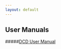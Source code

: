 ```yaml
---
layout: default
---
```



## User Manuals

#####[DCD User Manual](http://docs.sunstoneengineering.com/dcd)